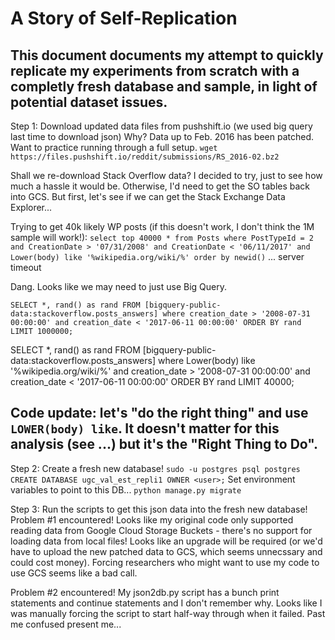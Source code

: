 # A Story of Self-Replication
## This document documents my attempt to quickly replicate my experiments from scratch with a completly fresh database and sample, in light of potential dataset issues.

Step 1: Download updated data files from pushshift.io (we used big query last time to download json)
Why? Data up to Feb. 2016 has been patched. Want to practice running through a full setup.
`wget https://files.pushshift.io/reddit/submissions/RS_2016-02.bz2`

Shall we re-download Stack Overflow data? I decided to try, just to see how much a hassle it would be.
Otherwise, I'd need to get the SO tables back into GCS.
But first, let's see if we can get the Stack Exchange Data Explorer...

Trying to get 40k likely WP posts (if this doesn't work, I don't think the 1M sample will work!):
`select top 40000 *
from Posts
where PostTypeId = 2 and CreationDate > '07/31/2008' and CreationDate < '06/11/2017' and Lower(body) like '%wikipedia.org/wiki/%'
order by newid()`
... server timeout

Dang. Looks like we may need to just use Big Query.

`SELECT *, rand() as rand FROM [bigquery-public-data:stackoverflow.posts_answers] where creation_date > '2008-07-31 00:00:00' and creation_date < '2017-06-11 00:00:00' ORDER BY rand LIMIT 1000000;`

SELECT *, rand() as rand FROM [bigquery-public-data:stackoverflow.posts_answers] where Lower(body) like '%wikipedia.org/wiki/%' and creation_date > '2008-07-31 00:00:00' and creation_date < '2017-06-11 00:00:00' ORDER BY rand LIMIT 40000;

## Code update: let's "do the right thing" and use `LOWER(body) like`. It doesn't matter for this analysis (see ...) but it's the "Right Thing to Do".



Step 2: Create a fresh new database!
`sudo -u postgres psql postgres`
`CREATE DATABASE ugc_val_est_repli1 OWNER <user>;`
Set environment variables to point to this DB...
`python manage.py migrate`

Step 3: Run the scripts to get this json data into the fresh new database!
Problem #1 encountered! Looks like my original code only supported reading data from Google Cloud Storage Buckets - there's no support for loading data from local files! Looks like an upgrade will be required (or we'd have to upload the new patched data to GCS, which seems unnecssary and could cost money).
Forcing researchers who might want to use my code to use GCS seems like a bad call.


Problem #2 encountered! My json2db.py script has a bunch print statements and continue statements and I don't remember why.
Looks like I was manually forcing the script to start half-way through when it failed. Past me confused present me...

